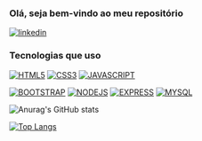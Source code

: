 ### Olá, seja bem-vindo ao meu repositório 

[![linkedin](https://img.shields.io/badge/LinkedIn-0077B5?style=for-the-badge&logo=linkedin&logoColor=white)](COLOQUE_AQUI_O_SEU_LINK_DO_LINKEDIN)
### Tecnologias que uso
[![HTML5](https://img.shields.io/badge/HTML5-E34F26?style=for-the-badge&logo=html5&logoColor=white)](COLOQUE_AQUI_O_SEU_LINK_HTML5)
[![CSS3](https://img.shields.io/badge/CSS3-1572B6?style=for-the-badge&logo=css3&logoColor=white)](COLOQUE_AQUI_O_SEU_LINK_CSS3)
[![JAVASCRIPT](https://img.shields.io/badge/JavaScript-323330?style=for-the-badge&logo=javascript&logoColor=F7DF1E)](COLOQUE_AQUI_O_SEU_LINK_JAVASCRIPT)

[![BOOTSTRAP](https://img.shields.io/badge/Bootstrap-563D7C?style=for-the-badge&logo=bootstrap&logoColor=white)](COLOQUE_AQUI_O_SEU_LINK_BOOTSTRAP)
[![NODEJS](https://img.shields.io/badge/Node.js-43853D?style=for-the-badge&logo=node.js&logoColor=white)](COLOQUE_AQUI_O_SEU_LINK_NODEJS)
[![EXPRESS](https://img.shields.io/badge/Express.js-404D59?style=for-the-badge)](COLOQUE_AQUI_O_SEU_LINK_EXPRESS)
[![MYSQL](https://img.shields.io/badge/MySQL-005C84?style=for-the-badge&logo=mysql&logoColor=white)](COLOQUE_AQUI_O_SEU_LINK_MYSQL)

![Anurag's GitHub stats](https://github-readme-stats.vercel.app/api?username=LacamJC&show_icons=true&theme=radical)

[![Top Langs](https://github-readme-stats.vercel.app/api/top-langs/?username=LacamJC&layout=compact)](https://github.com/anuraghazra/github-readme-stats)
